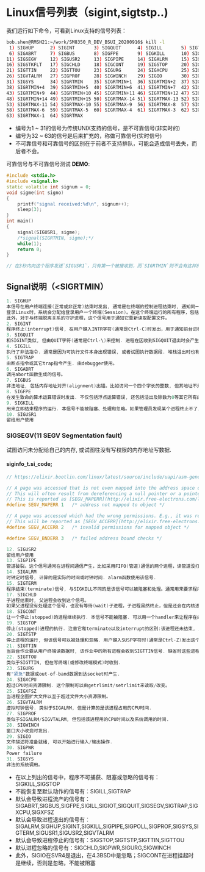 # Linux信号列表（sigint,sigtstp..)

我们运行如下命令，可看到Linux支持的信号列表：
```bash
bob.shen@RMSH21:~/work/SM8350_R_DEV_BSUI_20200916$ kill -l
 1) SIGHUP	 	2) SIGINT	 	3) SIGQUIT	 	4) SIGILL	 	5) SIGTRAP
 6) SIGABRT	 	7) SIGBUS	 	8) SIGFPE	 	9) SIGKILL		10) SIGUSR1
11) SIGSEGV		12) SIGUSR2		13) SIGPIPE		14) SIGALRM		15) SIGTERM
16) SIGSTKFLT	17) SIGCHLD		18) SIGCONT		19) SIGSTOP		20) SIGTSTP
21) SIGTTIN		22) SIGTTOU		23) SIGURG		24) SIGXCPU		25) SIGXFSZ
26) SIGVTALRM	27) SIGPROF		28) SIGWINCH	29) SIGIO		30) SIGPWR
31) SIGSYS		34) SIGRTMIN	35) SIGRTMIN+1	36) SIGRTMIN+2	37) SIGRTMIN+3
38) SIGRTMIN+4	39) SIGRTMIN+5	40) SIGRTMIN+6	41) SIGRTMIN+7	42) SIGRTMIN+8
43) SIGRTMIN+9	44) SIGRTMIN+10	45) SIGRTMIN+11	46) SIGRTMIN+12	47) SIGRTMIN+13
48) SIGRTMIN+14	49) SIGRTMIN+15	50) SIGRTMAX-14	51) SIGRTMAX-13	52) SIGRTMAX-12
53) SIGRTMAX-11	54) SIGRTMAX-10	55) SIGRTMAX-9	56) SIGRTMAX-8	57) SIGRTMAX-7
58) SIGRTMAX-6	59) SIGRTMAX-5	60) SIGRTMAX-4	61) SIGRTMAX-3	62) SIGRTMAX-2
63) SIGRTMAX-1	64) SIGRTMAX	
```
*   编号为1 ~ 31的信号为传统UNIX支持的信号，是不可靠信号(非实时的)
*   编号为32 ~ 63的信号是后来扩充的，称做可靠信号(实时信号)
*   不可靠信号和可靠信号的区别在于前者不支持排队，可能会造成信号丢失，而后者不会。

可靠信号与不可靠信号测试 **DEMO**:

```cpp
#include <stdio.h>
#include <signal.h>
static volatile int signum = 0;
void sigme(int signo)
{
    printf("signal received:%d\n", signum++);
    sleep(3);
}
int main()
{
    signal(SIGUSR1, sigme);
    /*signal(SIGRTMIN, sigme);*/
    while(1);
    return 0;
}

// 在3秒内向这个程序发送`SIGUSR1`，只有第一个被接收到，而`SIGRTMIN`则不会有这样的问题。
```

## Signal说明（<SIGRTMIN）

```cpp
1. SIGHUP
本信号在用户终端连接(正常或非正常)结束时发出, 通常是在终端的控制进程结束时, 通知同一session内的各个作业, 这时它们与控制终端不再关联。
登录Linux时，系统会分配给登录用户一个终端(Session)。在这个终端运行的所有程序，包括前台进程组和后台进程组，一般都属于这个Session。当用户退出Linux登录时，前台进程组和后台有对终端输出的进程将会收到SIGHUP信号。这个信号的默认操作为终止进程，因此前台进程组和后台有终端输出的进程就会中止。不过可以捕获这个信号，比如wget能捕获SIGHUP信号，并忽略它，这样就算退出了Linux登录，wget也能继续下载。
此外，对于与终端脱离关系的守护进程，这个信号用于通知它重新读取配置文件。
2. SIGINT
程序终止(interrupt)信号, 在用户键入INTR字符(通常是Ctrl-C)时发出，用于通知前台进程组终止进程。
3. SIGQUIT
和SIGINT类似, 但由QUIT字符(通常是Ctrl-\)来控制. 进程在因收到SIGQUIT退出时会产生core文件, 在这个意义上类似于一个程序错误信号。
4. SIGILL
执行了非法指令. 通常是因为可执行文件本身出现错误, 或者试图执行数据段. 堆栈溢出时也有可能产生这个信号。
5. SIGTRAP
由断点指令或其它trap指令产生. 由debugger使用。
6. SIGABRT
调用abort函数生成的信号。
7. SIGBUS
非法地址, 包括内存地址对齐(alignment)出错。比如访问一个四个字长的整数, 但其地址不是4的倍数。它与SIGSEGV的区别在于后者是由于对合法存储地址的非法访问触发的(如访问不属于自己存储空间或只读存储空间)。
8. SIGFPE
在发生致命的算术运算错误时发出. 不仅包括浮点运算错误, 还包括溢出及除数为0等其它所有的算术的错误。
9. SIGKILL
用来立即结束程序的运行. 本信号不能被阻塞、处理和忽略。如果管理员发现某个进程终止不了，可尝试发送这个信号。
10. SIGUSR1
留给用户使用
```
### SIGSEGV(11   SEGV Segmentation fault)
试图访问未分配给自己的内存, 或试图往没有写权限的内存地址写数据.

#### siginfo_t.si_code;

````c
// https://elixir.bootlin.com/linux/latest/source/include/uapi/asm-generic/siginfo.h#L221

// A page was accessed that is not even mapped into the address space of the application at all. 
// This will often result from dereferencing a null pointer or a pointer that was corrupted with a small integer value. 
// This is reported as [SEGV_MAPERR](http://elixir.free-electrons.com/linux/latest/source/include/uapi/asm-generic/siginfo.h#L223).
#define SEGV_MAPERR	1	/* address not mapped to object */

// A page was accessed which had the wrong permissions. E.g., it was read-only but your code tried to write to it. 
// This will be reported as [SEGV_ACCERR](http://elixir.free-electrons.com/linux/latest/source/include/uapi/asm-generic/siginfo.h#L224).
#define SEGV_ACCERR	2	/* invalid permissions for mapped object */

#define SEGV_BNDERR	3	/* failed address bound checks */
````




```cpp
12. SIGUSR2
留给用户使用
13. SIGPIPE
管道破裂。这个信号通常在进程间通信产生，比如采用FIFO(管道)通信的两个进程，读管道没打开或者意外终止就往管道写，写进程会收到SIGPIPE信号。此外用Socket通信的两个进程，写进程在写Socket的时候，读进程已经终止。
14. SIGALRM
时钟定时信号, 计算的是实际的时间或时钟时间. alarm函数使用该信号.
15. SIGTERM
程序结束(terminate)信号, 与SIGKILL不同的是该信号可以被阻塞和处理。通常用来要求程序自己正常退出，shell命令kill缺省产生这个信号。如果进程终止不了，我们才会尝试SIGKILL。
17. SIGCHLD
子进程结束时, 父进程会收到这个信号。
如果父进程没有处理这个信号，也没有等待(wait)子进程，子进程虽然终止，但是还会在内核进程表中占有表项，这时的子进程称为僵尸进程。这种情况我们应该避免(父进程或者忽略SIGCHILD信号，或者捕捉它，或者wait它派生的子进程，或者父进程先终止，这时子进程的终止自动由init进程来接管)。
18. SIGCONT
让一个停止(stopped)的进程继续执行. 本信号不能被阻塞. 可以用一个handler来让程序在由stopped状态变为继续执行时完成特定的工作. 例如, 重新显示提示符
19. SIGSTOP
停止(stopped)进程的执行. 注意它和terminate以及interrupt的区别:该进程还未结束, 只是暂停执行. 本信号不能被阻塞, 处理或忽略. <-> SIGCONT
20. SIGTSTP
停止进程的运行, 但该信号可以被处理和忽略. 用户键入SUSP字符时(通常是Ctrl-Z)发出这个信号
21. SIGTTIN
当后台作业要从用户终端读数据时, 该作业中的所有进程会收到SIGTTIN信号. 缺省时这些进程会停止执行.
22. SIGTTOU
类似于SIGTTIN, 但在写终端(或修改终端模式)时收到.
23. SIGURG
有"紧急"数据或out-of-band数据到达socket时产生.
24. SIGXCPU
超过CPU时间资源限制. 这个限制可以由getrlimit/setrlimit来读取/改变。
25. SIGXFSZ
当进程企图扩大文件以至于超过文件大小资源限制。
26. SIGVTALRM
虚拟时钟信号. 类似于SIGALRM, 但是计算的是该进程占用的CPU时间.
27. SIGPROF
类似于SIGALRM/SIGVTALRM, 但包括该进程用的CPU时间以及系统调用的时间.
28. SIGWINCH
窗口大小改变时发出.
29. SIGIO
文件描述符准备就绪, 可以开始进行输入/输出操作.
30. SIGPWR
Power failure
31. SIGSYS
非法的系统调用。
```

* 在以上列出的信号中，程序不可捕获、阻塞或忽略的信号有：SIGKILL,SIGSTOP
* 不能恢复至默认动作的信号有：SIGILL,SIGTRAP
* 默认会导致进程流产的信号有：SIGABRT,SIGBUS,SIGFPE,SIGILL,SIGIOT,SIGQUIT,SIGSEGV,SIGTRAP,SIGXCPU,SIGXFSZ
* 默认会导致进程退出的信号有：SIGALRM,SIGHUP,SIGINT,SIGKILL,SIGPIPE,SIGPOLL,SIGPROF,SIGSYS,SIGTERM,SIGUSR1,SIGUSR2,SIGVTALRM
* 默认会导致进程停止的信号有：SIGSTOP,SIGTSTP,SIGTTIN,SIGTTOU
* 默认进程忽略的信号有：SIGCHLD,SIGPWR,SIGURG,SIGWINCH
* 此外，SIGIO在SVR4是退出，在4.3BSD中是忽略；SIGCONT在进程挂起时是继续，否则是忽略，不能被阻塞


